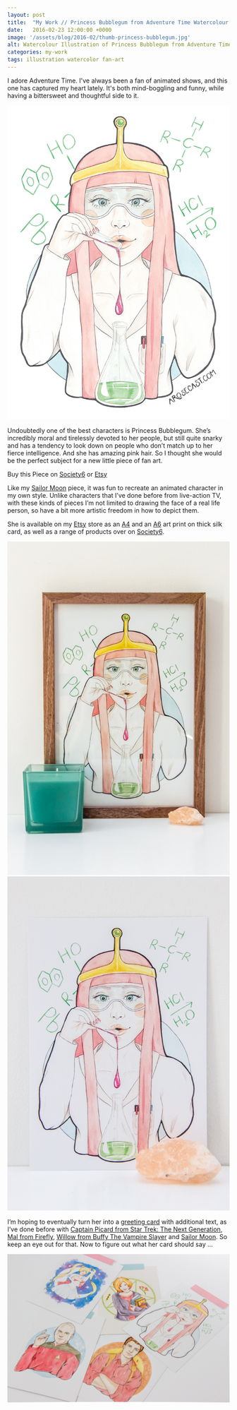 ```yaml
---
layout: post
title:  "My Work // Princess Bubblegum from Adventure Time Watercolour Illustration"
date: 	2016-02-23 12:00:00 +0000
image: '/assets/blog/2016-02/thumb-princess-bubblegum.jpg'
alt: Watercolour Illustration of Princess Bubblegum from Adventure Time by illustrator / artist Karen Muray of A Rose Cast
categories: my-work
tags: illustration watercolor fan-art
---
```


<p class="intro">I adore Adventure Time. I've always been a fan of animated shows, and this one has captured my heart lately. It's both mind-boggling and funny, while having a bittersweet and thoughtful side to it.</p>

![Watercolor illustration of Princess Bubblegum from Adventure Time by illustrator / artist Karen Muray of A Rose Cast](/assets/folio/fanart/illustration-fanart-princess-bubblegum.jpg "Watercolor illustration of Princess Bubblegum from Adventure Time by illustrator / artist Karen Muray of A Rose Cast")

Undoubtedly one of the best characters is Princess Bubblegum. She’s incredibly moral and tirelessly devoted to her people, but still quite snarky and has a tendency to look down on people who don’t match up to her fierce intelligence. And she has amazing pink hair. So I thought she would be the perfect subject for a new little piece of fan art.

<div class="highlight">
  <p>Buy <span class="the">this</span> Piece <span class="the">on</span>
    <a href="https://society6.com/product/princess-bubblegum--watercolor-and-pencil-illustration_print#1=45" title="Buy Watercolor illustration of Princess Bubblegum from Adventure Time on the A Rose Cast Society6 store">Society6</a>
    <span class="the">or</span>
    <a href="https://www.etsy.com/shop/ARoseCast/search?search_query=princess+bubblegum" title="Buy Watercolor illustration of Princess Bubblegum from Adventure Time on the A Rose Cast Etsy store">Etsy</a>
  </p>
</div>

Like my [Sailor Moon](https://www.etsy.com/listing/208694619/fan-art-tsukino-usagi-sailor-moon-a4) piece, it was fun to recreate an animated character in my own style. Unlike characters that I’ve done before from live-action TV, with these kinds of pieces I’m not limited to drawing the face of a real life person, so have a bit more artistic freedom in how to depict them.

She is available on my [Etsy](https://www.etsy.com/shop/ARoseCast/search?search_query=princess+bubblegum "Watercolour Illustration of Princess Bubblegum from Adventure Time on Esty") store as an [A4](https://www.etsy.com/listing/257921802/fan-art-princess-bubblegum-from "A4 Watercolour Illustration Print of Princess Bubblegum from Adventure Time on Esty") and an [A6](https://www.etsy.com/listing/267723374/fan-art-postcards-select-who-you-want "A6 Watercolour Illustration Print of Princess Bubblegum from Adventure Time on Esty") art print on thick silk card, as well as a range of products over on [Society6](https://society6.com/product/princess-bubblegum--watercolor-and-pencil-illustration_print#1=45 "Watercolour Illustration of Princess Bubblegum from Adventure Time on Society6").

<div class="row">
	<div class="col-md-6">
		<a href="https://www.etsy.com/listing/257921802/fan-art-princess-bubblegum-from" title="A4 watercolor illustration Art Print of Princess Bubblegum from Adventure Time on Etsy"><img src="/assets/blog/2016-02/princess-bubblegum-fanart-a4print.jpg" alt="A4 watercolor illustration Art Print of Princess Bubblegum from Adventure Time on Etsy"></a>
	</div>
	<div class="col-md-6">
		<a href="https://www.etsy.com/listing/267723374/fan-art-postcards-select-who-you-want" title="A6 watercolor illustration Art Print of Princess Bubblegum from Adventure Time on Etsy"><img src="/assets/blog/2016-02/princess-bubblegum-postcard.jpg" alt="A6 watercolor illustration Art Print of Princess Bubblegum from Adventure Time on Etsy"></a>
	</div>
</div>

I’m hoping to eventually turn her into a [greeting card](https://www.etsy.com/listing/213514369/fan-art-greeting-cards-select-who-you) with additional text, as I’ve done before with [Captain Picard from Star Trek: The Next Generation](https://www.etsy.com//listing/211433813/fan-art-captain-jean-luc-picard-of-the), [Mal from Firefly](https://www.etsy.com/listing/209540430/fan-art-malcolm-mal-reynolds-of-joss), [Willow from Buffy The Vampire Slayer](https://www.etsy.com/listing/210512307/fan-art-willow-rosenberg-of-joss-whedons) and [Sailor Moon](https://www.etsy.com/listing/208694619/fan-art-tsukino-usagi-sailor-moon-a4). So keep an eye out for that. Now to figure out what her card should say &hellip;

![Watercolor illustration of Princess Bubblegum from Adventure Time by illustrator / artist Karen Muray of A Rose Cast](/assets/blog/2016-02/princess-bubblegum-fanart-postcards.jpg "Watercolor illustration of Princess Bubblegum from Adventure Time by illustrator / artist Karen Muray of A Rose Cast")
